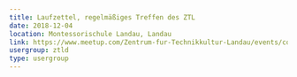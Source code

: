 ```yaml
---
title: Laufzettel, regelmäßiges Treffen des ZTL
date: 2018-12-04
location: Montessorischule Landau, Landau
link: https://www.meetup.com/Zentrum-fur-Technikkultur-Landau/events/cqrggqyxqbgb/
usergroup: ztld
type: usergroup
---
```

